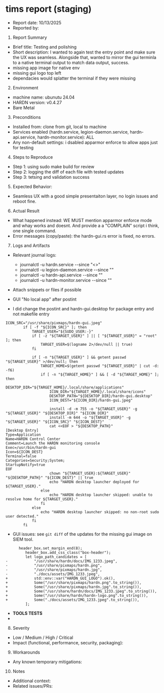 # tims report (staging)
- Report date: 10/13/2025
- Reported by:


1. Report Summary
- Brief title: Testing and polishing
- Short description: I wanted to again test the entry point and make sure the UX was seamless. Alongside that, wanted to mirror the gui terminla to a native terminal output to match data output, success. 
- missing app image for native env
- missing gui logo top left
- dependacies would splatter the terminal if they were missing

2. Environment
- machine name: ubunutu 24.04
- HARDN version: v0.4.27
- Bare Metal

3. Preconditions
- Installed from: clone from git, local to machine
- Services enabled (hardn.service, legion-daemon.service, hardn-api.service, hardn-monitor.service): ALL
- Any non-default settings: i dsabled apparmor enforce to allow apps just for testing 

4. Steps to Reproduce
- Step 1: using sudo make build for review
- Step 2: logging the diff of each file with tested updates
- Step 3: tetsing and validation success

5. Expected Behavior:
- Seamless UX with a good simple presentaiton layer, no login issues and reboot fine. 


6. Actual Result
- What happened instead: WE MUST mention apparmor enforce mode and whay works and doesnt. And provide a a "COMPLAIN" script i think, one single command. 
- Error messages (copy/paste): the hardn-gui.rs error is fixed, no errors. 

7. Logs and Artifacts
- Relevant journal logs:
  - journalctl -u hardn.service --since "<>"
  - journalctl -u legion-daemon.service --since "<time>"
  - journalctl -u hardn-api.service --since "<time>"
  - journalctl -u hardn-monitor.service --since "<time>"
- Attach snippets or files if possible

- GUI "No local app" after postint
- I did change the postint and hardn-gui.desktop for package entry and not makefile entry
```
ICON_SRC="/usr/share/pixmaps/hardn-gui.jpeg"
        if [ -f "${ICON_SRC}" ]; then
            TARGET_USER="${SUDO_USER:-}"
            if [ -z "${TARGET_USER}" ] || [ "${TARGET_USER}" = "root" ]; then
                TARGET_USER=$(logname 2>/dev/null || true)
            fi

            if [ -n "${TARGET_USER}" ] && getent passwd "${TARGET_USER}" >/dev/null; then
                TARGET_HOME=$(getent passwd "${TARGET_USER}" | cut -d: -f6)
                if [ -n "${TARGET_HOME}" ] && [ -d "${TARGET_HOME}" ]; then
                    DESKTOP_DIR="${TARGET_HOME}/.local/share/applications"
                    ICON_DIR="${TARGET_HOME}/.local/share/icons"
                    DESKTOP_PATH="${DESKTOP_DIR}/hardn-gui.desktop"
                    ICON_DEST="${ICON_DIR}/hardn-gui.jpeg"

                    install -d -m 755 -o "${TARGET_USER}" -g "${TARGET_USER}" "${DESKTOP_DIR}" "${ICON_DIR}"
                    install -m 644 -o "${TARGET_USER}" -g "${TARGET_USER}" "${ICON_SRC}" "${ICON_DEST}"
                    cat <<EOF > "${DESKTOP_PATH}"
[Desktop Entry]
Type=Application
Name=HARDN Control Center
Comment=Launch the HARDN monitoring console
Exec=/usr/bin/hardn-gui
Icon=${ICON_DEST}
Terminal=false
Categories=Security;System;
StartupNotify=true
EOF
                    chown "${TARGET_USER}:${TARGET_USER}" "${DESKTOP_PATH}" "${ICON_DEST}" || true
                    echo "HARDN desktop launcher deployed for ${TARGET_USER}."
                else
                    echo "HARDN desktop launcher skipped: unable to resolve home for ${TARGET_USER}."
                fi
            else
                echo "HARDN desktop launcher skipped: no non-root sudo user detected."
            fi
        fi
  ```

- GUI issues: see `git diff` of the updates for the missing gui image on SIEM tool. 
```
      header_box.set_margin_end(8);
         header_box.add_css_class("box-header");
         let logo_path_candidates = [
-            "/usr/share/hardn/docs/IMG_1233.jpeg",
-            "/usr/share/pixmaps/hardn.png",
-            "/usr/share/pixmaps/hardn.jpg",
-            "./docs/assets/IMG_1233.jpeg",
+            std::env::var("HARDN_GUI_LOGO").ok(),
+            Some("/usr/share/pixmaps/hardn.png".to_string()),
+            Some("/usr/share/pixmaps/hardn.jpg".to_string()),
+            Some("/usr/share/hardn/docs/IMG_1233.jpeg".to_string()),
+            Some("/usr/share/hardn/hardn-logo.png".to_string()),
+            Some("./docs/assets/IMG_1233.jpeg".to_string()),
         ];
```

- **TOOLS TESTS**
- 

8. Severity
- Low / Medium / High / Critical
- Impact (functional, performance, security, packaging):

9. Workarounds
- Any known temporary mitigations:

10. Notes
- Additional context:
- Related issues/PRs:
